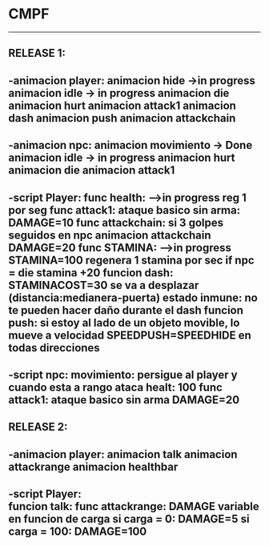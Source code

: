 # CMPF

-------------------------------------------------------
RELEASE 1:
-------------------------------------------------------
-animacion player:
  animacion hide ->in progress
  animacion idle -> in progress 
  animacion die
  animacion hurt
  animacion attack1 
  animacion dash
  animacion push
  animacion attackchain
-------------------------------------------------------
-animacion npc:
  animacion movimiento -> Done
  animacion idle -> in progress
  animacion hurt
  animacion die
  animacion attack1
-------------------------------------------------------
-script Player:
  func health:  -->in progress
    reg 1 por seg
  func attack1:
    ataque basico sin arma:
    DAMAGE=10
  func attackchain:
    si 3 golpes seguidos en npc
      animacion attackchain
      DAMAGE=20
  func STAMINA:  -->in progress
    STAMINA=100
    regenera 1 stamina por sec
    if npc = die 
      stamina +20
  funcion dash:
    STAMINACOST=30
    se va a desplazar (distancia:medianera-puerta)
    estado inmune: no te pueden hacer daño durante el dash
  funcion push:
    si estoy al lado de un objeto movible, lo mueve a velocidad SPEEDPUSH=SPEEDHIDE en todas direcciones
-------------------------------------------------------
-script npc:
  movimiento: persigue al player y cuando esta a rango ataca
  healt: 100
  func attack1:
    ataque basico sin arma
    DAMAGE=20
-------------------------------------------------------

RELEASE 2:
-------------------------------------------------------
-animacion player:
  animacion talk
  animacion attackrange
  animacion healthbar
-------------------------------------------------------
-script Player:   
  funcion talk:
  func attackrange:
    DAMAGE variable en funcion de carga
      si carga = 0:
        DAMAGE=5
      si carga = 100:
        DAMAGE=100
-------------------------------------------------------
